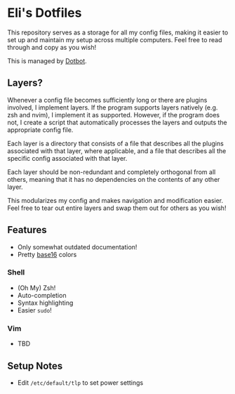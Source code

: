 # Eli's Dotfiles

This repository serves as a storage for all my config files, making it easier to
set up and maintain my setup across multiple computers. Feel free to read through
and copy as you wish!

This is managed by [Dotbot](https://git.io/dotbot).

## Layers?

Whenever a config file becomes sufficiently long or there are plugins involved,
I implement layers. If the program supports layers natively (e.g. zsh and nvim),
I implement it as supported. However, if the program does not, I create a script
that automatically processes the layers and outputs the appropriate config file.

Each layer is a directory that consists of a file that describes all the plugins
associated with that layer, where applicable, and a file that describes all the
specific config associated with that layer.

Each layer should be non-redundant and completely orthogonal from all others,
meaning that it has no dependencies on the contents of any other layer.

This modularizes my config and makes navigation and modification easier. Feel
free to tear out entire layers and swap them out for others as you wish!

## Features

* Only somewhat outdated documentation!
* Pretty [base16](https://github.com/chriskempson/base16) colors

### Shell

* (Oh My) Zsh!
* Auto-completion
* Syntax highlighting
* Easier `sudo`!

### Vim

* TBD

## Setup Notes

* Edit `/etc/default/tlp` to set power settings
